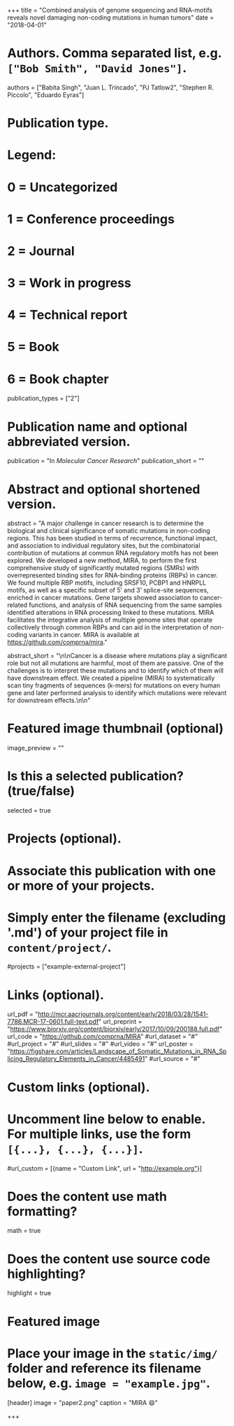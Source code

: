 +++
title = "Combined analysis of genome sequencing and RNA-motifs reveals novel damaging non-coding mutations in human tumors"
date = "2018-04-01"

# Authors. Comma separated list, e.g. `["Bob Smith", "David Jones"]`.
authors = ["Babita Singh", "Juan L. Trincado", "PJ Tatlow2", "Stephen R. Piccolo", "Eduardo Eyras"]

# Publication type.
# Legend:
# 0 = Uncategorized
# 1 = Conference proceedings
# 2 = Journal
# 3 = Work in progress
# 4 = Technical report
# 5 = Book
# 6 = Book chapter
publication_types = ["2"]

# Publication name and optional abbreviated version.
publication = "In *Molecular Cancer Research*"
publication_short = ""

# Abstract and optional shortened version.
abstract = "A major challenge in cancer research is to determine the biological and clinical significance of somatic mutations in non-coding regions. This has been studied in terms of recurrence, functional impact, and association to individual regulatory sites, but the combinatorial contribution of mutations at common RNA regulatory motifs has not been explored. We developed a new method, MIRA, to perform the first comprehensive study of significantly mutated regions (SMRs) with overrepresented binding sites for RNA-binding proteins (RBPs) in cancer. We found multiple RBP motifs, including SRSF10, PCBP1 and HNRPLL motifs, as well as a specific subset of 5’ and 3’ splice-site sequences, enriched in cancer mutations. Gene targets showed association to cancer-related functions, and analysis of RNA sequencing from the same samples identified alterations in RNA processing linked to these mutations. MIRA facilitates the integrative analysis of multiple genome sites that operate collectively through common RBPs and can aid in the interpretation of non-coding variants in cancer. MIRA is available at https://github.com/comprna/mira."

abstract_short = "\n\nCancer is a disease where mutations play a significant role but not all mutations are harmful, most of them are passive. One of the challenges is to interpret these mutations and to identify which of them will have downstream effect. We created a pipeline (MIRA) to systematically scan tiny fragments of sequences (k-mers) for mutations on every human gene and later performed analysis to identify which mutations were relevant for downstream effects.\n\n"

# Featured image thumbnail (optional)
image_preview = ""

# Is this a selected publication? (true/false)
selected = true

# Projects (optional).
#   Associate this publication with one or more of your projects.
#   Simply enter the filename (excluding '.md') of your project file in `content/project/`.
#projects = ["example-external-project"]

# Links (optional).
url_pdf = "http://mcr.aacrjournals.org/content/early/2018/03/28/1541-7786.MCR-17-0601.full-text.pdf"
url_preprint = "https://www.biorxiv.org/content/biorxiv/early/2017/10/09/200188.full.pdf"
url_code = "https://github.com/comprna/MIRA"
#url_dataset = "#"
#url_project = "#"
#url_slides = "#"
#url_video = "#"
url_poster = "https://figshare.com/articles/Landscape_of_Somatic_Mutations_in_RNA_Splicing_Regulatory_Elements_in_Cancer/4485491"
#url_source = "#"

# Custom links (optional).
#   Uncomment line below to enable. For multiple links, use the form `[{...}, {...}, {...}]`.
#url_custom = [{name = "Custom Link", url = "http://example.org"}]

# Does the content use math formatting?
math = true

# Does the content use source code highlighting?
highlight = true

# Featured image
# Place your image in the `static/img/` folder and reference its filename below, e.g. `image = "example.jpg"`.
[header]
image = "paper2.png"
caption = "MIRA :smile:"

+++
